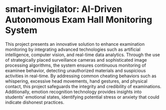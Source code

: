 # smart-invigilator: AI-Driven Autonomous Exam Hall Monitoring System
This project presents an innovative solution to enhance examination monitoring by integrating advanced technologies such as
artificial intelligence, computer vision, and real-time data analytics. Through the use of strategically placed surveillance cameras 
and sophisticated image processing algorithms, the system ensures continuous monitoring of examinee behavior, detecting unauthorized materials 
and suspicious activities in real-time. By addressing common cheating behaviors such as whispering, excessive head movements, hand gestures, 
and physical contact, this project safeguards the integrity and credibility of examinations. Additionally, emotion recognition 
technology provides insights into students' emotional states, identifying potential stress or anxiety that could indicate dishonest practices.
